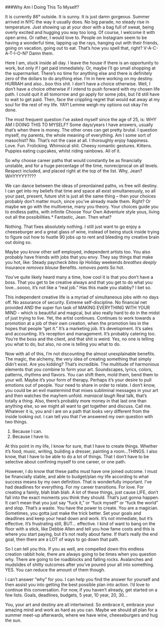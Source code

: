 ###Why Am I Doing This To Myself? 

It is currently 86° outside. It is sunny. It is just damn gorgeous.
Summer arrived in NYC the way it usually does. No big parade, no steady rise in temperature. Just showing up at your door with a bag full of sweat, being overly excited and hugging you way too long.
Of course, I welcome it with open arms. Or rather, I would love to.
People on Instagram seem to be having a wonderful time, lapping up the rays, hanging out with their friends, going on vacation, going out to eat. That’s how you spell that, right? V-A-C-A-T-I-O-N?
Damn them.

Here I am, stuck inside all day. I leave the house if there is an opportunity to work, but only if I get paid immediately. Or, maybe I’ll go small shopping at the supermarket. There’s no time for anything else and there is definitely zero of the dollars to do anything else. I’m in here working on my destiny.
HURRAH and also...boo this shit.
I don’t have a choice otherwise. Well, I don’t have a choice otherwise if I intend to push forward with my chosen life path. I could quit it all tomorrow and go apply for some jobs, but I’d still have to wait to get paid. Then, face the crippling regret that would eat away at my soul for the rest of my life. YAY!
Lemme weigh my options out okay I’m done.

The most frequent question I’ve asked myself since the age of 25, is:
WHY AM I DOING THIS TO MYSELF?
Some days/years I have answers, usually that’s when there is money.
The other ones can get pretty brutal. I question myself, my parents, the whole meaning of everything.
Am I some sort of masochist? No. That’s not the case at all.
I thoroughly enjoy happiness. Love. Fun. Frolicking. Whimsical shit. Cheesy romantic gestures. Kittens. Puppies eating cupcakes, whilst riding rainbows.
All of it.

So why choose career paths that would constantly be as financially unstable, and for a huge percentage of the time, nonreciprocal on all levels.
Respect included, and placed right at the top of the list.
Why, Jean? WHYYYYY????

We can dance between the ideas of preordained paths, vs free will destiny. I can get into my beliefs that time and space all exist simultaneously, so all your past, present, future shit is just all the same thing – then your choices probably don’t matter much, since you’ve already made them. Right? Or maybe we go with the multiverse, many you theory. Your choices guide you to endless paths, with infinite Choose Your Own Adventure style yous, living out all the possibilities.*
Fantastic, Jean. Then what?

Nothing. That fixes absolutely nothing. I still just want to go enjoy a cheeseburger and a great glass of wine, instead of being stuck inside trying to figure out how to hustle 90 jobs up to rent and bleeding my creative brain out doing so.

Maybe you know other self employed, independent artists too. You also probably have friends with jobs that you envy. They say things
that make you hot, like:
Steady paycheck
*bites lip*
Holiday weekends
*breathes deeply*
Insurance
*removes blouse*
Benefits.
*removes pants*
So hot.

You’ve quite likely heard many a time, how cool it is that you don’t have a boss. That you get to be creative always and that you get to do what you love...soooo, it’s not like a “real job.”
Has this made you stabby? I bet so.

This independent creative life is a myriad of simultaneous jobs with no days off.
No assurance of security. Extreme self-discipline. No financial net provided AND the super fun task of MAKING EVERYTHING WITH YOUR MIND - which is beautiful and magical, but also really hard to do in the midst of just trying to live.
Yet, the artist continues. Continues to work towards a promotion at a job of their own creation, when the promotion lies in the hopes that people “get it.”
It’s a marketing job. It’s development. It’s sales and accounting. It’s reception and management. It’s probably catering too. You’re the boss and the client, and that shit is weird.
Yes, no one is telling you what to do, but also, no one is telling you what to do.

Now with all of this, I’m not discounting the almost unexplainable benefits. The magic, the alchemy, the very idea of creating something that simply didn’t exist. Are you kidding? That’s incredible.
The multitude of harmonious elements that you combine to form your art. Soundscapes, lyrics, colors, patterns, rhythms and flavors.
You can shift them, mold them, bend them to your will. Maybe it’s your form of therapy. Perhaps it’s your desire to pull emotions out of people. Your need to share in order to relate. I don’t know, you could be an evil mastermind that mixes subliminal messages in your art and then watches the mayhem unfold.
*maniacal laugh*
Real talk, that’s totally a thing. Also, there’s probably more money in that last one than anything else, so we might all want to get together and discuss. Call me.
Whatever it is, you and I are on a path that looks very different from the inside looking out. I can tell you that I’ve answered my own question with two things.
1. Because I can.
2. Because I have to.

At this point in my life, I know for sure, that I have to create things. Whether it’s food, music, writing, building a dresser, painting a room...THINGS.
I also know, that I have to be able to do a lot of things. That I don’t have to be selective about confining myself to one career, or one path.

However, I do know that these paths must have one joined outcome.
I must be financially stable, and able to budget/plan my life according to what success means by my own definition. That is wonderfully important. I’ve had deadlines for everything.
For my career transitions. For love. For creating a family, blah blah blah.
A lot of these things, just cause LIFE, don’t fall into the exact moments you think they should. That’s just gonna happen. It can’t mean that you just say “fuck it,” or “fuck myself” or “fuck the world” and stop. That’s a waste. You have the power to create. You are a magician. Sometimes, you gotta just make the trick better. Set your goals and deadlines and keep your head down and work.
It’s not immediate, but it’s effective. It’s frustrating still, BUT... effective.
I kind of want to bang on the floor with a stick, like Debbie Allen and tell you how fame costs and this is where you start paying, but it’s not really about fame. If that’s really the end goal, then there are a LOT of ways to go down that path.

So I can tell you this. If you as well, are compelled down this endless creation rabbit hole, there are always going to be times when you question why. There are going to be roadblocks and falling rocks. Avalanches and mudslides of shitty outcomes after you’ve poured your all into something. YES. You can reduce the amount of them though.

I can’t answer “why” for you. I can help you find the answer for yourself and then assist you into getting the best possible plan into action. I’d love to continue this conversation. For now, if you haven’t already, get started on a few lists.
Goals, deadlines, budgets, 5 year, 10 year, 20, 30...

You, your art and destiny are all intertwined. So embrace it, embrace your amazing mind and work as hard as you can. Maybe we should all plan for a summer meet-up afterwards, where we have wine, cheeseburgers and hug the sun.